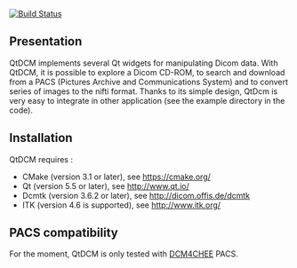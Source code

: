[![Build Status](https://travis-ci.org/qtdcm/qtdcm.svg?branch=master)](https://travis-ci.org/qtdcm/qtdcm)

## Presentation

QtDCM implements several Qt widgets for manipulating Dicom data. With QtDCM, it is possible
to explore a Dicom CD-ROM, to search and download from a PACS (Pictures Archive and Communications System) and
to convert series of images to the nifti format.
Thanks to its simple design, QtDcm is very easy to integrate in other application (see the example directory
in the code).

## Installation

QtDCM requires :
* CMake (version 3.1 or later), see https://cmake.org/
* Qt (version 5.5 or later), see http://www.qt.io/
* Dcmtk (version 3.6.2 or later), see http://dicom.offis.de/dcmtk
* ITK (version 4.6 is supported), see http://www.itk.org/

## PACS compatibility

For the moment, QtDCM is only tested with
[DCM4CHEE](https://dcm4che.atlassian.net/wiki/display/ee2/Home) PACS.